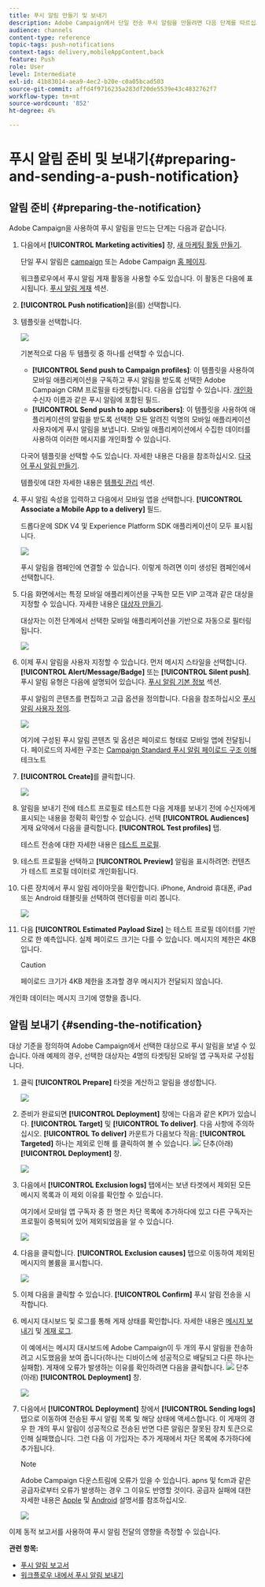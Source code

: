 ```yaml
---
title: 푸시 알림 만들기 및 보내기
description: Adobe Campaign에서 단일 전송 푸시 알림을 만들려면 다음 단계를 따르십시오.
audience: channels
content-type: reference
topic-tags: push-notifications
context-tags: delivery,mobileAppContent,back
feature: Push
role: User
level: Intermediate
exl-id: 41b83014-aea9-4ec2-b20e-c0a05bcad503
source-git-commit: affd4f9716235a283df20de5539e43c4832762f7
workflow-type: tm+mt
source-wordcount: '852'
ht-degree: 4%

---
```


# 푸시 알림 준비 및 보내기{#preparing-and-sending-a-push-notification}

## 알림 준비 {#preparing-the-notification}

Adobe Campaign을 사용하여 푸시 알림을 만드는 단계는 다음과 같습니다.

1. 다음에서 **[!UICONTROL Marketing activities]** 창, [새 마케팅 활동 만들기](../../start/using/marketing-activities.md#creating-a-marketing-activity).

   단일 푸시 알림은 [campaign](../../start/using/marketing-activities.md#creating-a-marketing-activity) 또는 Adobe Campaign [홈 페이지](../../start/using/interface-description.md#home-page).

   워크플로우에서 푸시 알림 게재 활동을 사용할 수도 있습니다. 이 활동은 다음에 표시됩니다. [푸시 알림 게재](../../automating/using/push-notification-delivery.md) 섹션.

1. **[!UICONTROL Push notification]**&#x200B;을(를) 선택합니다.
1. 템플릿을 선택합니다.

   ![](assets/push_notif_type.png)

   기본적으로 다음 두 템플릿 중 하나를 선택할 수 있습니다.

   * **[!UICONTROL Send push to Campaign profiles]**: 이 템플릿을 사용하여 모바일 애플리케이션을 구독하고 푸시 알림을 받도록 선택한 Adobe Campaign CRM 프로필을 타겟팅합니다. 다음을 삽입할 수 있습니다. [개인화](../../designing/using/personalization.md#inserting-a-personalization-field) 수신자 이름과 같은 푸시 알림에 포함된 필드.
   * **[!UICONTROL Send push to app subscribers]**: 이 템플릿을 사용하여 애플리케이션의 알림을 받도록 선택한 모든 알려진 익명의 모바일 애플리케이션 사용자에게 푸시 알림을 보냅니다. 모바일 애플리케이션에서 수집한 데이터를 사용하여 이러한 메시지를 개인화할 수 있습니다.

   다국어 템플릿을 선택할 수도 있습니다. 자세한 내용은 다음을 참조하십시오. [다국어 푸시 알림 만들기](../../channels/using/creating-a-multilingual-push-notification.md).

   템플릿에 대한 자세한 내용은 [템플릿 관리](../../start/using/marketing-activity-templates.md) 섹션.

1. 푸시 알림 속성을 입력하고 다음에서 모바일 앱을 선택합니다. **[!UICONTROL Associate a Mobile App to a delivery]** 필드.

   드롭다운에 SDK V4 및 Experience Platform SDK 애플리케이션이 모두 표시됩니다.

   ![](assets/push_notif_properties.png)

   푸시 알림을 캠페인에 연결할 수 있습니다. 이렇게 하려면 이미 생성된 캠페인에서 선택합니다.

1. 다음 화면에서는 특정 모바일 애플리케이션을 구독한 모든 VIP 고객과 같은 대상을 지정할 수 있습니다. 자세한 내용은 [대상자 만들기](../../audiences/using/creating-audiences.md).

   대상자는 이전 단계에서 선택한 모바일 애플리케이션을 기반으로 자동으로 필터링됩니다.

   ![](assets/push_notif_audience.png)

1. 이제 푸시 알림을 사용자 지정할 수 있습니다. 먼저 메시지 스타일을 선택합니다. **[!UICONTROL Alert/Message/Badge]** 또는 **[!UICONTROL Silent push]**. 푸시 알림 유형은 다음에 설명되어 있습니다. [푸시 알림 기본 정보](../../channels/using/about-push-notifications.md) 섹션.

   푸시 알림의 콘텐츠를 편집하고 고급 옵션을 정의합니다. 다음을 참조하십시오 [푸시 알림 사용자 정의](../../channels/using/customizing-a-push-notification.md).

   ![](assets/push_notif_content.png)

   여기에 구성된 푸시 알림 콘텐츠 및 옵션은 페이로드 형태로 모바일 앱에 전달됩니다. 페이로드의 자세한 구조는 [Campaign Standard 푸시 알림 페이로드 구조 이해](../../administration/using/push-payload.md) 테크노트

1. **[!UICONTROL Create]**&#x200B;를 클릭합니다.

   ![](assets/push_notif_content_2.png)

1. 알림을 보내기 전에 테스트 프로필로 테스트한 다음 게재를 보내기 전에 수신자에게 표시되는 내용을 정확히 확인할 수 있습니다. 선택 **[!UICONTROL Audiences]** 게재 요약에서 다음을 클릭합니다. **[!UICONTROL Test profiles]** 탭.

   테스트 전송에 대한 자세한 내용은 [테스트 프로필](../../sending/using/sending-proofs.md).

1. 테스트 프로필을 선택하고 **[!UICONTROL Preview]** 알림을 표시하려면: 컨텐츠가 테스트 프로필 데이터로 개인화됩니다.
1. 다른 장치에서 푸시 알림 레이아웃을 확인합니다. iPhone, Android 휴대폰, iPad 또는 Android 태블릿을 선택하여 렌더링을 미리 봅니다.

   ![](assets/push_notif_preview.png)

1. 다음 **[!UICONTROL Estimated Payload Size]** 는 테스트 프로필 데이터를 기반으로 한 예측입니다. 실제 페이로드 크기는 다를 수 있습니다. 메시지의 제한은 4KB입니다.

   >[!CAUTION]
   >
   >페이로드 크기가 4KB 제한을 초과할 경우 메시지가 전달되지 않습니다.

개인화 데이터는 메시지 크기에 영향을 줍니다.

## 알림 보내기 {#sending-the-notification}

대상 기준을 정의하여 Adobe Campaign에서 선택한 대상으로 푸시 알림을 보낼 수 있습니다. 아래 예제의 경우, 선택한 대상자는 4명의 타겟팅된 모바일 앱 구독자로 구성됩니다.

1. 클릭 **[!UICONTROL Prepare]** 타겟을 계산하고 알림을 생성합니다.

   ![](assets/push_send_1.png)

1. 준비가 완료되면 **[!UICONTROL Deployment]** 창에는 다음과 같은 KPI가 있습니다. **[!UICONTROL Target]** 및 **[!UICONTROL To deliver]**. 다음 사항에 주의하십시오. **[!UICONTROL To deliver]** 카운트가 다음보다 작음: **[!UICONTROL Targeted]** 하나는 제외로 인해 를 클릭하여 볼 수 있습니다. ![](assets/lp_link_properties.png) 단추(아래) **[!UICONTROL Deployment]** 창.

   ![](assets/push_send_2.png)

1. 다음에서 **[!UICONTROL Exclusion logs]** 탭에서는 보낸 타겟에서 제외된 모든 메시지 목록과 이 제외 이유를 확인할 수 있습니다.

   여기에서 모바일 앱 구독자 중 한 명은 차단 목록에 추가하다에 있고 다른 구독자는 프로필이 중복되어 있어 제외되었음을 알 수 있습니다.

   ![](assets/push_send_5.png)

1. 다음을 클릭합니다. **[!UICONTROL Exclusion causes]** 탭으로 이동하여 제외된 메시지의 볼륨을 표시합니다.

   ![](assets/push_send_7.png)

1. 이제 다음을 클릭할 수 있습니다. **[!UICONTROL Confirm]** 푸시 알림 전송을 시작합니다.
1. 메시지 대시보드 및 로그를 통해 게재 상태를 확인합니다. 자세한 내용은 [메시지 보내기](../../sending/using/confirming-the-send.md) 및 [게재 로그](../../sending/using/monitoring-a-delivery.md#delivery-logs).

   이 예에서는 메시지 대시보드에 Adobe Campaign이 두 개의 푸시 알림을 전송하려고 시도했음을 보여 줍니다(하나는 디바이스에 성공적으로 배달되고 다른 하나는 실패함). 게재에 오류가 발생하는 이유를 확인하려면 다음을 클릭합니다. ![](assets/lp_link_properties.png) 단추(아래) **[!UICONTROL Deployment]** 창.

   ![](assets/push_send_4.png)

1. 다음에서 **[!UICONTROL Deployment]** 창에서 **[!UICONTROL Sending logs]** 탭으로 이동하여 전송된 푸시 알림 목록 및 해당 상태에 액세스합니다. 이 게재의 경우 한 개의 푸시 알림이 성공적으로 전송된 반면 다른 알림은 잘못된 장치 토큰으로 인해 실패했습니다. 그런 다음 이 가입자는 추가 게재에서 차단 목록에 추가하다에 추가됩니다.

   >[!NOTE]
   >
   >Adobe Campaign 다운스트림에 오류가 있을 수 있습니다. apns 및 fcm과 같은 공급자로부터 오류가 발생하는 경우 그 이유도 반영할 것이다. 공급자 실패에 대한 자세한 내용은 [Apple](https://developer.apple.com/library/content/documentation/NetworkingInternet/Conceptual/RemoteNotificationsPG/CommunicatingwithAPNs.html) 및 [Android](https://firebase.google.com/docs/cloud-messaging/http-server-ref) 설명서를 참조하십시오.

   ![](assets/push_send_6.png)

이제 동적 보고서를 사용하여 푸시 알림 전달의 영향을 측정할 수 있습니다.

**관련 항목:**

* [푸시 알림 보고서](../../reporting/using/push-notification-report.md)
* [워크플로우 내에서 푸시 알림 보내기](../../automating/using/push-notification-delivery.md)
